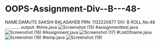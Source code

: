 # OOPS-Assignment-Div--B---48-
NAME:DAMUTE SAKSHI BALASAHEB
PRN: 1132220677
DIV: B
ROLL.No:48
............
output:
#time.java
![Screenshot (15)](https://user-images.githubusercontent.com/115208411/203070634-8a1ab4d8-deb0-474a-afc3-efb7d650709a.png)
#assignmenttest.java
![Screenshot (16)](https://user-images.githubusercontent.com/115208411/203070882-098947ac-4227-43be-822c-4f9383b5c217.png)
#Assignment.java
![Screenshot (17)](https://user-images.githubusercontent.com/115208411/203071001-39f0cbc8-cbea-4578-9050-6778698f6dda.png)
#ListOfname.java
![Screenshot (18)](https://user-images.githubusercontent.com/115208411/203071114-f5602609-50da-45ac-b99a-da37d0b49970.png)
#temp.java
![Screenshot (19)](https://user-images.githubusercontent.com/115208411/203071171-5ace4f6e-7c9e-4b01-ba3e-dac215bcc199.png)

